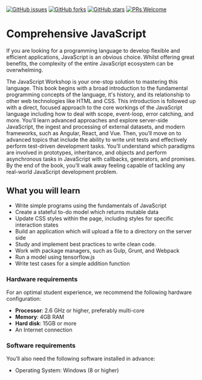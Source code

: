 [![GitHub issues](https://img.shields.io/github/issues/TrainingByPackt/Comprehensive-JavaScript.svg)](https://github.com/TrainingByPackt/Comprehensive-JavaScript/issues)
[![GitHub forks](https://img.shields.io/github/forks/TrainingByPackt/Comprehensive-JavaScript.svg)](https://github.com/TrainingByPackt/Comprehensive-JavaScript/network)
[![GitHub stars](https://img.shields.io/github/stars/TrainingByPackt/Comprehensive-JavaScript.svg)](https://github.com/TrainingByPackt/Comprehensive-JavaScript/stargazers)
[![PRs Welcome](https://img.shields.io/badge/PRs-welcome-brightgreen.svg)](https://github.com/TrainingByPackt/Comprehensive-JavaScript/pulls)



# Comprehensive JavaScript
If you are looking for a programming language to develop flexible and efficient applications, JavaScript is an obvious choice. Whilst offering great benefits, the complexity of the entire JavaScript ecosystem can be overwhelming.

The JavaScript Workshop is your one-stop solution to mastering this language. This book begins with a broad introduction to the fundamental programming concepts of the language, it's history, and its relationship to other web technologies like HTML and CSS. This introduction is followed up with a direct, focused approach to the core workings of the JavaScript language including how to deal with scope, event-loop, error catching, and more. You'll learn advanced approaches and explore server-side JavaScript, the ingest and processing of external datasets, and modern frameworks, such as Angular, React, and Vue. Then, you’ll move on to advanced topics that include the ability to write unit tests and effectively perform test-driven development tasks. You’ll understand which paradigms are involved in prototypes, inheritance, and objects and perform asynchronous tasks in JavaScript with callbacks, generators, and promises.
By the end of the book, you’ll walk away feeling capable of tackling any real-world JavaScript development problem.



## What you will learn
* Write simple programs using the fundamentals of JavaScript
* Create a stateful to-do model which returns mutable data
* Update CSS styles within the page, including styles for specific interaction states
* Build an application which will upload a file to a directory on the server side
* Study and implement best practices to write clean code.
* Work with package managers, such as Gulp, Grunt, and Webpack
* Run a model using tensorflow.js
* Write test cases for a simple addition function


### Hardware requirements
For an optimal student experience, we recommend the following hardware configuration:
* **Processor**: 2.6 GHz or higher, preferably multi-core
* **Memory**: 4GB RAM
* **Hard disk**: 15GB or more
* An Internet connection


### Software requirements
You’ll also need the following software installed in advance:
* Operating System: Windows (8 or higher)






